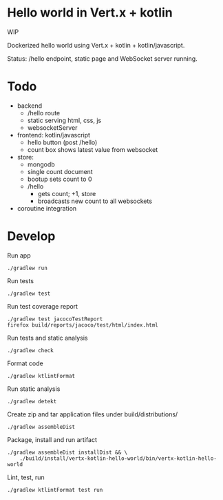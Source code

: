 Hello world in Vert.x + kotlin
==============================

WIP

Dockerized hello world
using
Vert.x + kotlin + kotlin/javascript.

Status: /hello endpoint, static page and WebSocket server running.

Todo
====

- backend
    - /hello route
    - static serving html, css, js
    - websocketServer
- frontend: kotlin/javascript
    - hello button (post /hello)
    - count box shows latest value from websocket
- store:
    - mongodb
    - single count document
    - bootup sets count to 0
    - /hello
        - gets count; +1, store
        - broadcasts new count to all websockets
- coroutine integration


Develop
=====================

Run app

    ./gradlew run

Run tests

    ./gradlew test

Run test coverage report

    ./gradlew test jacocoTestReport
    firefox build/reports/jacoco/test/html/index.html

Run tests and static analysis

    ./gradlew check

Format code

    ./gradlew ktlintFormat

Run static analysis

    ./gradlew detekt

Create zip and tar application files under build/distributions/

    ./gradlew assembleDist

Package, install and run artifact

    ./gradlew assembleDist installDist && \
        ./build/install/vertx-kotlin-hello-world/bin/vertx-kotlin-hello-world

Lint, test, run

    ./gradlew ktlintFormat test run
